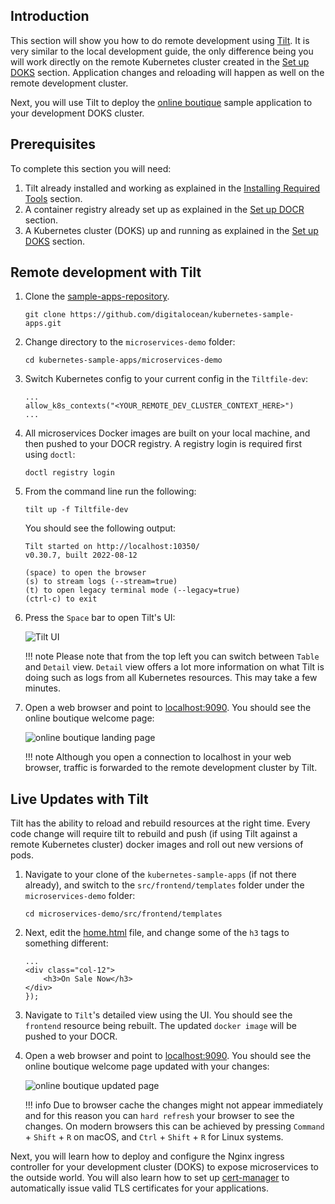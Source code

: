 ## Introduction

This section will show you how to do remote development using [Tilt](https://tilt.dev/). It is very similar to the local development guide, the only difference being you will work directly on the remote Kubernetes cluster created in the [Set up DOKS](setup-doks.md) section. Application changes and reloading will happen as well on the remote development cluster.

Next, you will use Tilt to deploy the [online boutique](https://github.com/digitalocean/kubernetes-sample-apps/tree/master/microservices-demo) sample application to your development DOKS cluster.

## Prerequisites

To complete this section you will need:

1. Tilt already installed and working as explained in the [Installing Required Tools](installing-required-tools.md) section.
2. A container registry already set up as explained in the [Set up DOCR](setup-docr.md) section.
3. A Kubernetes cluster (DOKS) up and running as explained in the [Set up DOKS](setup-doks.md) section.

## Remote development with Tilt

1. Clone the [sample-apps-repository](https://github.com/digitalocean/kubernetes-sample-apps).

    ```shell
    git clone https://github.com/digitalocean/kubernetes-sample-apps.git
    ```

2. Change directory to the `microservices-demo` folder:

    ```shell
    cd kubernetes-sample-apps/microservices-demo
    ```

3. Switch Kubernetes config to your current config in the `Tiltfile-dev`:

    ```code
    ...
    allow_k8s_contexts("<YOUR_REMOTE_DEV_CLUSTER_CONTEXT_HERE>")
    ...
    ```

4. All microservices Docker images are built on your local machine, and then pushed to your DOCR registry. A registry login is required first using `doctl`:

    ```shell
    doctl registry login
    ```

5. From the command line run the following:

    ```shell
    tilt up -f Tiltfile-dev
    ```

    You should see the following output:

    ```text
    Tilt started on http://localhost:10350/
    v0.30.7, built 2022-08-12

    (space) to open the browser
    (s) to stream logs (--stream=true)
    (t) to open legacy terminal mode (--legacy=true)
    (ctrl-c) to exit
    ```

6. Press the `Space` bar to open Tilt's UI:

    ![Tilt UI](tilt_ui.png)

    !!! note
        Please note that from the top left you can switch between `Table` and `Detail` view. `Detail` view offers a lot more information on what Tilt is doing such as logs from all Kubernetes resources. This may take a few minutes.

7. Open a web browser and point to [localhost:9090](http://localhost:9090/). You should see the online boutique welcome page:

    ![online boutique landing page](microservices_demo_landing_page.png)

    !!! note
        Although you open a connection to localhost in your web browser, traffic is forwarded to the remote development cluster by Tilt.

## Live Updates with Tilt

Tilt has the ability to reload and rebuild resources at the right time. Every code change will require tilt to rebuild and push (if using Tilt against a remote Kubernetes cluster) docker images and roll out new versions of pods.

1. Navigate to your clone of the `kubernetes-sample-apps` (if not there already), and switch to the `src/frontend/templates` folder under the `microservices-demo` folder:

    ```shell
    cd microservices-demo/src/frontend/templates
    ```

2. Next, edit the [home.html](https://raw.githubusercontent.com/digitalocean/kubernetes-sample-apps/master/microservices-demo/src/frontend/templates/home.html) file, and change some of the `h3` tags to something different:

    ```code
    ...
    <div class="col-12">
        <h3>On Sale Now</h3>
    </div>
    });
    ```

3. Navigate to `Tilt`'s detailed view using the UI. You should see the `frontend` resource being rebuilt. The updated `docker image` will be pushed to your DOCR.
4. Open a web browser and point to [localhost:9090](http://localhost:9090/). You should see the online boutique welcome page updated with your changes:

    ![online boutique updated page](microservices_demo_updated_page.png)

    !!! info
        Due to browser cache the changes might not appear immediately and for this reason you can `hard refresh` your browser to see the changes. On modern browsers this can be achieved by pressing `Command` + `Shift` + `R` on macOS, and `Ctrl` + `Shift` + `R` for Linux systems.

Next, you will learn how to deploy and configure the Nginx ingress controller for your development cluster (DOKS) to expose microservices to the outside world. You will also learn how to set up [cert-manager](https://cert-manager.io/) to automatically issue valid TLS certificates for your applications.
